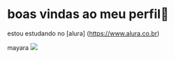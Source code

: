 # boas vindas ao meu perfil💙

estou estudando no [alura] (https://www.alura.co.br)

mayara
![](https://media.tenor.com/Ju3RjOB7RoQAAAAC/naruto.gif)
